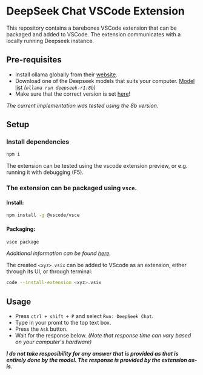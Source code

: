 # DeepSeek Chat VSCode Extension

This repository contains a barebones VSCode extension that can be packaged and added to VSCode.
The extension communicates with a locally running Deepseek instance.

## Pre-requisites

- Install ollama globally from their [website](https://ollama.com/).
- Download one of the Deepseek models that suits your computer. [Model list](https://ollama.com/library/deepseek-r1)
  _(`ollama run deepseek-r1:8b`)_
- Make sure that the correct version is set [here](https://github.com/mgabor18/mg-deepseek-vscode-extension/blob/320b3c91bcc8aa2298cf9278c03f60379eb7b7ad/src/extension.ts#L19)!

_The current implementation was tested using the 8b version._

## Setup

### Install dependencies

```bash
npm i
```

The extension can be tested using the vscode extension preview, or e.g. running it with debugging (F5).

### The extension can be packaged using `vsce`.

#### Install:

```bash
npm install -g @vscode/vsce
```

#### Packaging:

```bash
vsce package
```

_Additional information can be found [here](https://code.visualstudio.com/api/working-with-extensions/publishing-extension#packaging-extensions)._

The created `<xyz>.vsix` can be added to VScode as an extension, either through its UI, or through terminal:

```bash
code --install-extension <xyz>.vsix
```

## Usage

- Press `ctrl + shift + P` and select `Run: DeepSeek Chat`.
- Type in your promt to the top text box.
- Press the `Ask` button.
- Wait for the response below. _(Note that response time can vary based on your computer's hardware)_

**_I do not take resposibility for any answer that is provided as that is entirely done by the model.
The response is provided by the extension as-is._**
